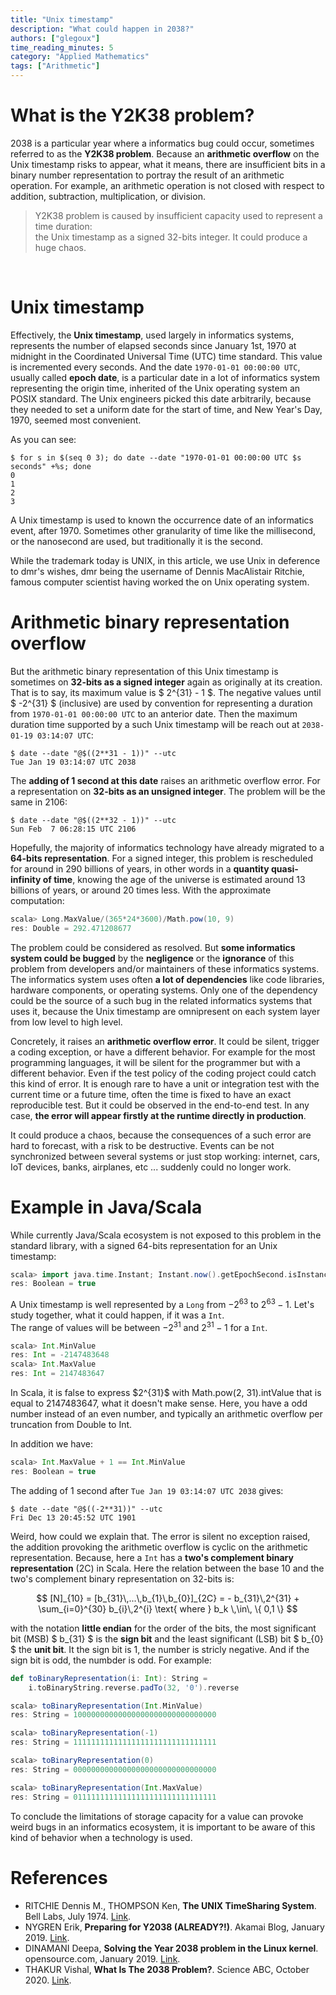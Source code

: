 ```yaml
---
title: "Unix timestamp"
description: "What could happen in 2038?"
authors: ["glegoux"]
time_reading_minutes: 5
category: "Applied Mathematics"
tags: ["Arithmetic"]
---
```


# What is the Y2K38 problem? 

2038 is a particular year where a informatics bug could occur, sometimes referred to as the **Y2K38 problem**. 
Because an **arithmetic overflow** on the Unix timestamp risks to appear, what it means, there are insufficient bits in a 
binary number representation to portray the result of an arithmetic operation. For example, an arithmetic operation 
is not closed with respect to addition, subtraction, multiplication, or division.  

> Y2K38 problem is caused by insufficient capacity used to represent a time duration:  
> the Unix timestamp as a signed 32-bits integer. It could produce a huge chaos.

&nbsp;

# Unix timestamp

Effectively, the **Unix timestamp**, used largely in informatics systems, represents the number of
elapsed seconds since January 1st, 1970 at midnight in the Coordinated Universal Time (UTC) time standard.
This value is incremented every seconds. And the date `1970-01-01 00:00:00 UTC`, usually called **epoch date**, 
is a particular date in a lot of informatics system representing the origin time, inherited of the Unix operating system
an POSIX standard. The Unix engineers picked this date arbitrarily, because they needed to set a uniform date for the start of time, 
and New Year's Day, 1970, seemed most convenient.

As you can see:

~~~ terminal
$ for s in $(seq 0 3); do date --date "1970-01-01 00:00:00 UTC $s seconds" +%s; done
0
1
2
3
~~~

A Unix timestamp is used to known the occurrence date of an informatics event, after 1970. Sometimes other 
granularity of time like the millisecond, or the nanosecond are used, but traditionally it is the second. 

<div class="info">
While the trademark today is UNIX, in this article, we use Unix in deference to dmr's wishes, dmr being the 
username of Dennis MacAlistair Ritchie, famous computer scientist having worked the on Unix operating system.
</div>

# Arithmetic binary representation overflow

But the arithmetic binary representation of this Unix timestamp is sometimes on **32-bits as a signed integer** again as 
originally at its creation. That is to say, its maximum value is $ 2^{31} - 1 $. The negative values until $ -2^{31} 
$ (inclusive) are used by convention for representing a duration from `1970-01-01 00:00:00 UTC` to an anterior date. 
Then the maximum duration time supported by a such Unix timestamp will be reach out at `2038-01-19 03:14:07 UTC`:

~~~ terminal
$ date --date "@$((2**31 - 1))" --utc
Tue Jan 19 03:14:07 UTC 2038
~~~

The **adding of 1 second at this date** raises an arithmetic overflow error. For a representation on **32-bits 
as an unsigned integer**. The problem will be the same in 2106:

~~~ terminal
$ date --date "@$((2**32 - 1))" --utc
Sun Feb  7 06:28:15 UTC 2106
~~~

Hopefully, the majority of informatics technology have already migrated to a **64-bits representation**. For a signed integer,
this problem is rescheduled for around in 290 billions of years, in other words in a **quantity quasi-infinity of time**, knowing the 
age of the universe is estimated around 13 billions of years, or around 20 times less. With the approximate computation:

~~~ scala
scala> Long.MaxValue/(365*24*3600)/Math.pow(10, 9)
res: Double = 292.471208677
~~~

The problem could be considered as resolved. But **some informatics system could be bugged** by the **negligence** or the **ignorance** of this problem 
from developers and/or maintainers of these informatics systems. The informatics system uses often **a lot of dependencies** like code libraries, 
hardware components, or operating systems. Only one of the dependency could be the source of a such bug in the related informatics systems that uses it, 
because the Unix timestamp are omnipresent on each system layer from low level to high level. 

Concretely, it raises an **arithmetic overflow error**. It could be silent, trigger a coding exception, or have a different behavior.
For example for the most programming languages, it will be silent for the programmer but with a different behavior. 
Even if the test policy of the coding project could catch this kind of error. It is enough rare to have a unit or integration test 
with the current time or a future time, often the time is fixed to have an exact reproducible test. But it could be observed in 
the end-to-end test. In any case, **the error will appear firstly at the runtime directly in production**. 

It could produce a chaos, because the consequences of a such error are hard to forecast, with a risk to be destructive.
Events can be not synchronized between several systems or just stop working: internet, cars, IoT devices, banks, airplanes, etc ... 
suddenly could no longer work.

# Example in Java/Scala 

While currently Java/Scala ecosystem is not exposed to this problem in the standard library, 
with a signed 64-bits representation for an Unix timestamp:

~~~ scala
scala> import java.time.Instant; Instant.now().getEpochSecond.isInstanceOf[Long]
res: Boolean = true
~~~

A Unix timestamp is well represented by a `Long` from $-2^{63}$ to $2^{63} - 1$. Let's study together, what it could happen, if it was a `Int`.  
The range of values will be between $-2^{31}$ and $2^{31} - 1$ for a `Int`.

~~~ scala
scala> Int.MinValue
res: Int = -2147483648
scala> Int.MaxValue
res: Int = 2147483647
~~~

<div class="warning">
In Scala, it is false to express $2^{31}$ with Math.pow(2, 31).intValue that is equal to 2147483647, what it doesn't make sense.
Here, you have a odd number instead of an even number, and typically an arithmetic overflow per truncation from Double to Int.
</div>

In addition we have:

~~~ scala
scala> Int.MaxValue + 1 == Int.MinValue
res: Boolean = true
~~~

The adding of 1 second after `Tue Jan 19 03:14:07 UTC 2038` gives:

~~~ terminal
$ date --date "@$((-2**31))" --utc
Fri Dec 13 20:45:52 UTC 1901
~~~

Weird, how could we explain that. The error is silent no exception raised, the addition provoking the arithmetic overflow is cyclic on the 
arithmetic representation. Because, here a `Int` has a **two's complement binary representation** (2C) in Scala.
Here the relation between the base 10 and the two's complement binary representation on 32-bits is:

$$ [N]_{10} = [b_{31}\,...\,b_{1}\,b_{0}]_{2C} = - b_{31}\,2^{31} + \sum_{i=0}^{30} b_{i}\,2^{i} \text{ where } b_k \,\in\, \{ 0,1 \} $$

with the notation **little endian** for the order of the bits, the most significant bit (MSB) $ b_{31} $ is the **sign bit** 
and the least significant (LSB) bit $ b_{0} $ the **unit bit**. It the sign bit is 1, the number is stricly negative. And if the sign bit is odd, the numbder is odd. For example:

~~~ scala
def toBinaryRepresentation(i: Int): String =
    i.toBinaryString.reverse.padTo(32, '0').reverse

scala> toBinaryRepresentation(Int.MinValue)
res: String = 10000000000000000000000000000000

scala> toBinaryRepresentation(-1)
res: String = 11111111111111111111111111111111

scala> toBinaryRepresentation(0)
res: String = 00000000000000000000000000000000

scala> toBinaryRepresentation(Int.MaxValue)
res: String = 01111111111111111111111111111111
~~~

To conclude the limitations of storage capacity for a value can provoke weird bugs in an informatics ecosystem, 
it is important to be aware of this kind of behavior when a technology is used.

# References

* RITCHIE Dennis M., THOMPSON Ken, **The UNIX TimeSharing System**. Bell Labs, July 1974. [Link](https://dsf.berkeley.edu/cs262/unix.pdf).
* NYGREN Erik, **Preparing for Y2038 (ALREADY?!)**. Akamai Blog, January 2019. [Link](https://blogs.akamai.com/2019/01/preparing-for-y2038-already.html).
* DINAMANI Deepa, **Solving the Year 2038 problem in the Linux kernel**. opensource.com, January 2019. [Link](https://opensource.com/article/19/1/year2038-problem-linux-kernel).
* THAKUR Vishal, **What Is The 2038 Problem?**. Science ABC, October 2020. [Link](https://www.scienceabc.com/innovation/what-is-the-2038-problem.html).
